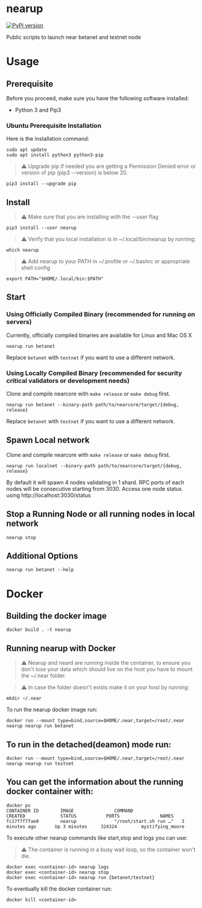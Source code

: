 # nearup

[![PyPI version](https://badge.fury.io/py/nearup.svg)](https://pypi.org/project/nearup/)

Public scripts to launch near betanet and testnet node

# Usage

## Prerequisite

Before you proceed, make sure you have the following software installed:

* Python 3 and Pip3

### Ubuntu Prerequisite Installation

Here is the installation command:

```
sudo apt update
sudo apt install python3 python3-pip
```

> :warning:  Upgrade pip if needed you are getting a Permission Denied error or version of pip (pip3 --version) is below 20.
```
pip3 install --upgrade pip
```
## Install
> :warning: Make sure that you are installing with the --user flag
```
pip3 install --user nearup
```

> :warning: Verify that you local installation is in ~/.local/bin/nearup by running:
```
which nearup
```

> :warning: Add nearup to your PATH in ~/.profile or ~/.bashrc or appropriate shell config
```
export PATH="$HOME/.local/bin:$PATH"
```

## Start

### Using Officially Compiled Binary (recommended for running on servers)

Currently, officially compiled binaries are available for Linux and Mac OS X

```
nearup run betanet
```

Replace `betanet` with `testnet` if you want to use a different network.

### Using Locally Compiled Binary (recommended for security critical validators or development needs)

Clone and compile nearcore with `make release` or `make debug` first.

```
nearup run betanet --binary-path path/to/nearcore/target/{debug, release}
```

Replace `betanet` with `testnet` if you want to use a different network.

## Spawn Local network

Clone and compile nearcore with `make release` or `make debug` first.

```
nearup run localnet --binary-path path/to/nearcore/target/{debug, release}
```

By default it will spawn 4 nodes validating in 1 shard.
RPC ports of each nodes will be consecutive starting from 3030.
Access one node status using http://localhost:3030/status

## Stop a Running Node or all running nodes in local network

```
nearup stop
```

## Additional Options

```
nearup run betanet --help
```

# Docker
## Building the docker image
```
docker build . -t nearup
```

## Running nearup with Docker
> :warning: Nearup and neard are running inside the container, to ensure you don't lose your data which should live on the host you have to mount the ~/.near folder.

> :warning: In case the folder doesn't exists make it on your host by running:
```
mkdir ~/.near
```

To run the nearup docker image run:
```
docker run --mount type=bind,source=$HOME/.near,target=/root/.near nearup nearup run betanet
```

## To run in the detached(deamon) mode run:
```
docker run --mount type=bind,source=$HOME/.near,target=/root/.near nearup nearup run testnet
```

## You can get the information about the running docker container with:
```
docker ps
CONTAINER ID        IMAGE               COMMAND                  CREATED             STATUS           PORTS               NAMES
fc17f7f7fae0        nearup              "/root/start.sh run …"   3 minutes ago       Up 3 minutes     324324         mystifying_moore
```

To execute other nearup commands like start,stop  and logs you can use:
> :warning: The container is running in a busy wait loop, so the container won't die.
```
docker exec <container-id> nearup logs
docker exec <container-id> nearup stop
docker exec <container-id> nearup run {betanet/testnet}
```

To eventually kill the docker container run:
```
docker kill <container-id>
```
